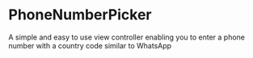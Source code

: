 # PhoneNumberPicker
A simple and easy to use view controller enabling you to enter a phone number with a country code similar to WhatsApp
